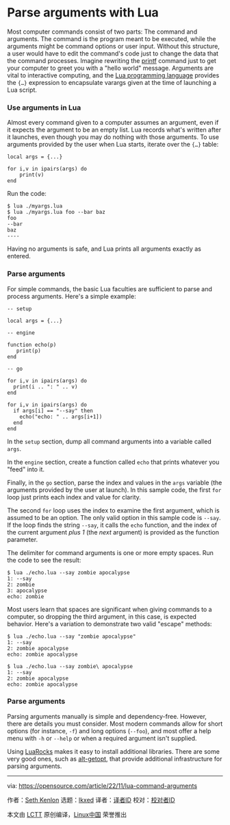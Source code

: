 [#]: subject: "Parse arguments with Lua"
[#]: via: "https://opensource.com/article/22/11/lua-command-arguments"
[#]: author: "Seth Kenlon https://opensource.com/users/seth"
[#]: collector: "lkxed"
[#]: translator: " "
[#]: reviewer: " "
[#]: publisher: " "
[#]: url: " "

Parse arguments with Lua
======

Most computer commands consist of two parts: The command and arguments. The command is the program meant to be executed, while the arguments might be command options or user input. Without this structure, a user would have to edit the command's code just to change the data that the command processes. Imagine rewriting the [printf][1] command just to get your computer to greet you with a "hello world" message. Arguments are vital to interactive computing, and the [Lua programming language][2] provides the `{…​}` expression to encapsulate varargs given at the time of launching a Lua script.

### Use arguments in Lua

Almost every command given to a computer assumes an argument, even if it expects the argument to be an empty list. Lua records what's written after it launches, even though you may do nothing with those arguments. To use arguments provided by the user when Lua starts, iterate over the `{…​}` table:

```
local args = {...}

for i,v in ipairs(args) do
    print(v)
end
```

Run the code:

```
$ lua ./myargs.lua
$ lua ./myargs.lua foo --bar baz
foo
--bar
baz
----
```

Having no arguments is safe, and Lua prints all arguments exactly as entered.

### Parse arguments

For simple commands, the basic Lua faculties are sufficient to parse and process arguments. Here's a simple example:

```
-- setup

local args = {...}

-- engine

function echo(p)
   print(p)
end

-- go

for i,v in ipairs(args) do
  print(i .. ": " .. v)
end

for i,v in ipairs(args) do
  if args[i] == "--say" then
    echo("echo: " .. args[i+1])
  end
end
```

In the `setup` section, dump all command arguments into a variable called `args`.

In the `engine` section, create a function called `echo` that prints whatever you "feed" into it.

Finally, in the `go` section, parse the index and values in the `args` variable (the arguments provided by the user at launch). In this sample code, the first `for` loop just prints each index and value for clarity.

The second `for` loop uses the index to examine the first argument, which is assumed to be an option. The only valid option in this sample code is `--say`. If the loop finds the string `--say`, it calls the `echo` function, and the index of the current argument _plus 1_ (the _next_ argument) is provided as the function parameter.

The delimiter for command arguments is one or more empty spaces. Run the code to see the result:

```
$ lua ./echo.lua --say zombie apocalypse
1: --say
2: zombie
3: apocalypse
echo: zombie
```

Most users learn that spaces are significant when giving commands to a computer, so dropping the third argument, in this case, is expected behavior. Here's a variation to demonstrate two valid "escape" methods:

```
$ lua ./echo.lua --say "zombie apocalypse"
1: --say
2: zombie apocalypse
echo: zombie apocalypse

$ lua ./echo.lua --say zombie\ apocalypse
1: --say
2: zombie apocalypse
echo: zombie apocalypse
```

### Parse arguments

Parsing arguments manually is simple and dependency-free. However, there are details you must consider. Most modern commands allow for short options (for instance, `-f`) and long options (`--foo`), and most offer a help menu with `-h` or `--help` or when a required argument isn't supplied.

Using [LuaRocks][3] makes it easy to install additional libraries. There are some very good ones, such as [alt-getopt][4], that provide additional infrastructure for parsing arguments.

--------------------------------------------------------------------------------

via: https://opensource.com/article/22/11/lua-command-arguments

作者：[Seth Kenlon][a]
选题：[lkxed][b]
译者：[译者ID](https://github.com/译者ID)
校对：[校对者ID](https://github.com/校对者ID)

本文由 [LCTT](https://github.com/LCTT/TranslateProject) 原创编译，[Linux中国](https://linux.cn/) 荣誉推出

[a]: https://opensource.com/users/seth
[b]: https://github.com/lkxed
[1]: https://opensource.com/article/20/8/printf
[2]: https://opensource.com/article/22/11/lua-worth-learning
[3]: https://opensource.com/article/19/11/getting-started-luarocks
[4]: https://opensource.com/article/21/8/parsing-commands-lua
